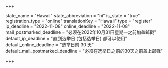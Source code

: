 +++

state_name = "Hawaii"
state_abbreviation = "hi"
is_state = "true"
registration_type = "online"
translationKey = "Hawaii"
type = "register"
ip_deadline = "2022-11-08"
online_deadline = "2022-11-08"
mail_postmarked_deadline = "必须在2022年10月31日星期一之前加盖邮戳"
default_ip_deadline = "直到选举日 (包括选举日) 都可以使用"
default_online_deadline = "选举日前 30 天"
default_mail_postmarked_deadline = "必须在选举日之前的30天之前盖上邮戳"

+++